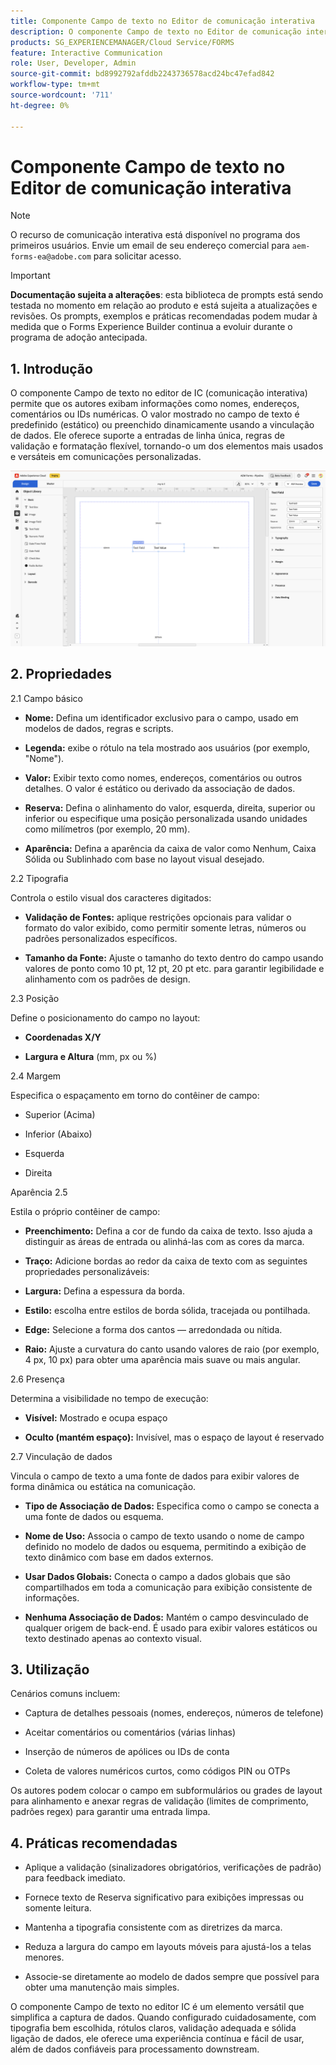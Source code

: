 ```yaml
---
title: Componente Campo de texto no Editor de comunicação interativa
description: O componente Campo de texto no Editor de comunicação interativa no AEM Forms para permitir que os autores exibam informações como nomes, endereços, comentários ou IDs numéricas.
products: SG_EXPERIENCEMANAGER/Cloud Service/FORMS
feature: Interactive Communication
role: User, Developer, Admin
source-git-commit: bd8992792afddb2243736578acd24bc47efad842
workflow-type: tm+mt
source-wordcount: '711'
ht-degree: 0%

---
```



# Componente Campo de texto no Editor de comunicação interativa

>[!NOTE]
>
> O recurso de comunicação interativa está disponível no programa dos primeiros usuários. Envie um email de seu endereço comercial para `aem-forms-ea@adobe.com` para solicitar acesso.

>[!IMPORTANT]
>
> **Documentação sujeita a alterações**: esta biblioteca de prompts está sendo testada no momento em relação ao produto e está sujeita a atualizações e revisões. Os prompts, exemplos e práticas recomendadas podem mudar à medida que o Forms Experience Builder continua a evoluir durante o programa de adoção antecipada.

## &#x200B;1. Introdução

O componente Campo de texto no editor de IC (comunicação interativa) permite que os autores exibam informações como nomes, endereços, comentários ou IDs numéricas. O valor mostrado no campo de texto é predefinido (estático) ou preenchido dinamicamente usando a vinculação de dados. Ele oferece suporte a entradas de linha única, regras de validação e formatação flexível, tornando-o um dos elementos mais usados e versáteis em comunicações personalizadas.

![Localizar IC Doc](/help/forms/interactive-communication/assets/textfield.png)

## &#x200B;2. Propriedades

2.1 Campo básico

- **Nome:** Defina um identificador exclusivo para o campo, usado em modelos de dados, regras e scripts.

- **Legenda:** exibe o rótulo na tela mostrado aos usuários (por exemplo, &quot;Nome&quot;).

- **Valor:** Exibir texto como nomes, endereços, comentários ou outros detalhes. O valor é estático ou derivado da associação de dados.

- **Reserva:** Defina o alinhamento do valor, esquerda, direita, superior ou inferior ou especifique uma posição personalizada usando unidades como milímetros (por exemplo, 20 mm).

- **Aparência:** Defina a aparência da caixa de valor como Nenhum, Caixa Sólida ou Sublinhado com base no layout visual desejado.

2.2 Tipografia

Controla o estilo visual dos caracteres digitados:

- **Validação de Fontes:** aplique restrições opcionais para validar o formato do valor exibido, como permitir somente letras, números ou padrões personalizados específicos.

- **Tamanho da Fonte:** Ajuste o tamanho do texto dentro do campo usando valores de ponto como 10 pt, 12 pt, 20 pt etc. para garantir legibilidade e alinhamento com os padrões de design.

2.3 Posição

Define o posicionamento do campo no layout:

- **Coordenadas X/Y**

- **Largura e Altura** (mm, px ou %)

2.4 Margem

Especifica o espaçamento em torno do contêiner de campo:

- Superior (Acima)

- Inferior (Abaixo)

- Esquerda

- Direita

Aparência 2.5

Estila o próprio contêiner de campo:

- **Preenchimento:** Defina a cor de fundo da caixa de texto. Isso ajuda a distinguir as áreas de entrada ou alinhá-las com as cores da marca.

- **Traço:** Adicione bordas ao redor da caixa de texto com as seguintes propriedades personalizáveis:

- **Largura:** Defina a espessura da borda.

- **Estilo:** escolha entre estilos de borda sólida, tracejada ou pontilhada.

- **Edge:** Selecione a forma dos cantos — arredondada ou nítida.

- **Raio:** Ajuste a curvatura do canto usando valores de raio (por exemplo, 4 px, 10 px) para obter uma aparência mais suave ou mais angular.

2.6 Presença

Determina a visibilidade no tempo de execução:

- **Visível:** Mostrado e ocupa espaço

- **Oculto (mantém espaço):** Invisível, mas o espaço de layout é reservado

2.7 Vinculação de dados

Vincula o campo de texto a uma fonte de dados para exibir valores de forma dinâmica ou estática na comunicação.

- **Tipo de Associação de Dados:** Especifica como o campo se conecta a uma fonte de dados ou esquema.

- **Nome de Uso:** Associa o campo de texto usando o nome de campo definido no modelo de dados ou esquema, permitindo a exibição de texto dinâmico com base em dados externos.

- **Usar Dados Globais:** Conecta o campo a dados globais que são compartilhados em toda a comunicação para exibição consistente de informações.

- **Nenhuma Associação de Dados:** Mantém o campo desvinculado de qualquer origem de back-end. É usado para exibir valores estáticos ou texto destinado apenas ao contexto visual.

## &#x200B;3. Utilização

Cenários comuns incluem:

- Captura de detalhes pessoais (nomes, endereços, números de telefone)

- Aceitar comentários ou comentários (várias linhas)

- Inserção de números de apólices ou IDs de conta

- Coleta de valores numéricos curtos, como códigos PIN ou OTPs

Os autores podem colocar o campo em subformulários ou grades de layout para alinhamento e anexar regras de validação (limites de comprimento, padrões regex) para garantir uma entrada limpa.

## &#x200B;4. Práticas recomendadas

- Aplique a validação (sinalizadores obrigatórios, verificações de padrão) para feedback imediato.

- Fornece texto de Reserva significativo para exibições impressas ou somente leitura.

- Mantenha a tipografia consistente com as diretrizes da marca.

- Reduza a largura do campo em layouts móveis para ajustá-los a telas menores.

- Associe-se diretamente ao modelo de dados sempre que possível para obter uma manutenção mais simples.

O componente Campo de texto no editor IC é um elemento versátil que simplifica a captura de dados. Quando configurado cuidadosamente, com tipografia bem escolhida, rótulos claros, validação adequada e sólida ligação de dados, ele oferece uma experiência contínua e fácil de usar, além de dados confiáveis para processamento downstream.


